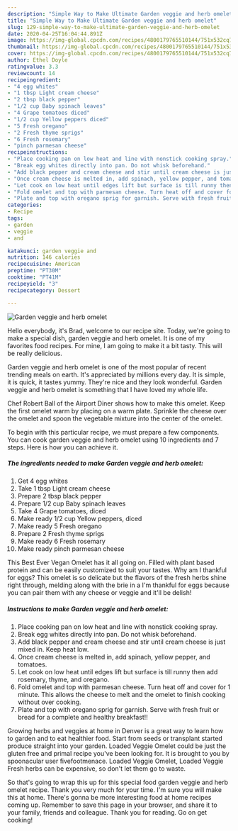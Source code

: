 ```yaml
---
description: "Simple Way to Make Ultimate Garden veggie and herb omelet"
title: "Simple Way to Make Ultimate Garden veggie and herb omelet"
slug: 129-simple-way-to-make-ultimate-garden-veggie-and-herb-omelet
date: 2020-04-25T16:04:44.891Z
image: https://img-global.cpcdn.com/recipes/4800179765510144/751x532cq70/garden-veggie-and-herb-omelet-recipe-main-photo.jpg
thumbnail: https://img-global.cpcdn.com/recipes/4800179765510144/751x532cq70/garden-veggie-and-herb-omelet-recipe-main-photo.jpg
cover: https://img-global.cpcdn.com/recipes/4800179765510144/751x532cq70/garden-veggie-and-herb-omelet-recipe-main-photo.jpg
author: Ethel Doyle
ratingvalue: 3.3
reviewcount: 14
recipeingredient:
- "4 egg whites"
- "1 tbsp Light cream cheese"
- "2 tbsp black pepper"
- "1/2 cup Baby spinach leaves"
- "4 Grape tomatoes diced"
- "1/2 cup Yellow peppers diced"
- "5 Fresh oregano"
- "2 Fresh thyme sprigs"
- "6 Fresh rosemary"
- "pinch parmesan cheese"
recipeinstructions:
- "Place cooking pan on low heat and line with nonstick cooking spray."
- "Break egg whites directly into pan. Do not whisk beforehand."
- "Add black pepper and cream cheese and stir until cream cheese is just mixed in. Keep heat low."
- "Once cream cheese is melted in, add spinach, yellow pepper, and tomatoes."
- "Let cook on low heat until edges lift but surface is till runny then add rosemary, thyme, and oregano."
- "Fold omelet and top with parmesan cheese. Turn heat off and cover for 1 minute. This allows the cheese to melt and the omelet to finish cooking without over cooking."
- "Plate and top with oregano sprig for garnish. Serve with fresh fruit or bread for a complete and healthy breakfast!!"
categories:
- Recipe
tags:
- garden
- veggie
- and

katakunci: garden veggie and 
nutrition: 146 calories
recipecuisine: American
preptime: "PT30M"
cooktime: "PT41M"
recipeyield: "3"
recipecategory: Dessert

---
```



![Garden veggie and herb omelet](https://img-global.cpcdn.com/recipes/4800179765510144/751x532cq70/garden-veggie-and-herb-omelet-recipe-main-photo.jpg)

Hello everybody, it's Brad, welcome to our recipe site. Today, we're going to make a special dish, garden veggie and herb omelet. It is one of my favorites food recipes. For mine, I am going to make it a bit tasty. This will be really delicious.

Garden veggie and herb omelet is one of the most popular of recent trending meals on earth. It's appreciated by millions every day. It is simple, it is quick, it tastes yummy. They're nice and they look wonderful. Garden veggie and herb omelet is something that I have loved my whole life.

Chef Robert Ball of the Airport Diner shows how to make this omelet. Keep the first omelet warm by placing on a warm plate. Sprinkle the cheese over the omelet and spoon the vegetable mixture into the center of the omelet.


To begin with this particular recipe, we must prepare a few components. You can cook garden veggie and herb omelet using 10 ingredients and 7 steps. Here is how you can achieve it.

<!--inarticleads1-->

##### The ingredients needed to make Garden veggie and herb omelet:

1. Get 4 egg whites
1. Take 1 tbsp Light cream cheese
1. Prepare 2 tbsp black pepper
1. Prepare 1/2 cup Baby spinach leaves
1. Take 4 Grape tomatoes, diced
1. Make ready 1/2 cup Yellow peppers, diced
1. Make ready 5 Fresh oregano
1. Prepare 2 Fresh thyme sprigs
1. Make ready 6 Fresh rosemary
1. Make ready pinch parmesan cheese


This Best Ever Vegan Omelet has it all going on. Filled with plant based protein and can be easily customized to suit your tastes. Why am I thankful for eggs? This omelet is so delicate but the flavors of the fresh herbs shine right through, melding along with the brie in a I&#39;m thankful for eggs because you can pair them with any cheese or veggie and it&#39;ll be delish! 

<!--inarticleads2-->

##### Instructions to make Garden veggie and herb omelet:

1. Place cooking pan on low heat and line with nonstick cooking spray.
1. Break egg whites directly into pan. Do not whisk beforehand.
1. Add black pepper and cream cheese and stir until cream cheese is just mixed in. Keep heat low.
1. Once cream cheese is melted in, add spinach, yellow pepper, and tomatoes.
1. Let cook on low heat until edges lift but surface is till runny then add rosemary, thyme, and oregano.
1. Fold omelet and top with parmesan cheese. Turn heat off and cover for 1 minute. This allows the cheese to melt and the omelet to finish cooking without over cooking.
1. Plate and top with oregano sprig for garnish. Serve with fresh fruit or bread for a complete and healthy breakfast!!


Growing herbs and veggies at home in Denver is a great way to learn how to garden and to eat healthier food. Start from seeds or transplant started produce straight into your garden. Loaded Veggie Omelet could be just the gluten free and primal recipe you&#39;ve been looking for. It is brought to you by spoonacular user fivefootmenace. Loaded Veggie Omelet, Loaded Veggie Fresh herbs can be expensive, so don&#39;t let them go to waste. 

So that's going to wrap this up for this special food garden veggie and herb omelet recipe. Thank you very much for your time. I'm sure you will make this at home. There's gonna be more interesting food at home recipes coming up. Remember to save this page in your browser, and share it to your family, friends and colleague. Thank you for reading. Go on get cooking!
